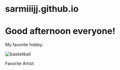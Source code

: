 # sarmiiijj.github.io
# Good afternoon everyone! 
My favorite hobby:

![basketball](https://cdn.nba.com/manage/2022/09/GettyImages-1370244705-scaled-e1662759035178.jpg)

Favorite Artist: 

